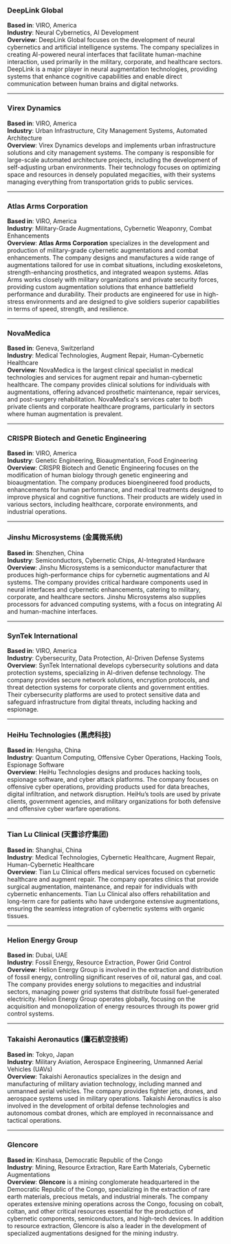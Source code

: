 ### DeepLink Global

**Based in**: VIRO, America  
**Industry**: Neural Cybernetics, AI Development  
**Overview**: DeepLink Global focuses on the development of neural cybernetics and artificial intelligence systems. The company specializes in creating AI-powered neural interfaces that facilitate human-machine interaction, used primarily in the military, corporate, and healthcare sectors. DeepLink is a major player in neural augmentation technologies, providing systems that enhance cognitive capabilities and enable direct communication between human brains and digital networks.

---

### Virex Dynamics

**Based in**: VIRO, America  
**Industry**: Urban Infrastructure, City Management Systems, Automated Architecture  
**Overview**: Virex Dynamics develops and implements urban infrastructure solutions and city management systems. The company is responsible for large-scale automated architecture projects, including the development of self-adjusting urban environments. Their technology focuses on optimizing space and resources in densely populated megacities, with their systems managing everything from transportation grids to public services.

---

### **Atlas Arms Corporation**

**Based in**: VIRO, America  
**Industry**: Military-Grade Augmentations, Cybernetic Weaponry, Combat Enhancements  
**Overview**: **Atlas Arms Corporation** specializes in the development and production of military-grade cybernetic augmentations and combat enhancements. The company designs and manufactures a wide range of augmentations tailored for use in combat situations, including exoskeletons, strength-enhancing prosthetics, and integrated weapon systems. Atlas Arms works closely with military organizations and private security forces, providing custom augmentation solutions that enhance battlefield performance and durability. Their products are engineered for use in high-stress environments and are designed to give soldiers superior capabilities in terms of speed, strength, and resilience.

---

### NovaMedica

**Based in**: Geneva, Switzerland  
**Industry**: Medical Technologies, Augment Repair, Human-Cybernetic Healthcare  
**Overview**: NovaMedica is the largest clinical specialist in medical technologies and services for augment repair and human-cybernetic healthcare. The company provides clinical solutions for individuals with augmentations, offering advanced prosthetic maintenance, repair services, and post-surgery rehabilitation. NovaMedica's services cater to both private clients and corporate healthcare programs, particularly in sectors where human augmentation is prevalent.

---

### CRISPR Biotech and Genetic Engineering

**Based in**: VIRO, America  
**Industry**: Genetic Engineering, Bioaugmentation, Food Engineering  
**Overview**: CRISPR Biotech and Genetic Engineering focuses on the modification of human biology through genetic engineering and bioaugmentation. The company produces bioengineered food products, enhancements for human performance, and medical treatments designed to improve physical and cognitive functions. Their products are widely used in various sectors, including healthcare, corporate environments, and industrial operations.

---

### Jinshu Microsystems (金属微系统)

**Based in**: Shenzhen, China  
**Industry**: Semiconductors, Cybernetic Chips, AI-Integrated Hardware  
**Overview**: Jinshu Microsystems is a semiconductor manufacturer that produces high-performance chips for cybernetic augmentations and AI systems. The company provides critical hardware components used in neural interfaces and cybernetic enhancements, catering to military, corporate, and healthcare sectors. Jinshu Microsystems also supplies processors for advanced computing systems, with a focus on integrating AI and human-machine interfaces.

---

### SynTek International

**Based in**: VIRO, America  
**Industry**: Cybersecurity, Data Protection, AI-Driven Defense Systems  
**Overview**: SynTek International develops cybersecurity solutions and data protection systems, specializing in AI-driven defense technology. The company provides secure network solutions, encryption protocols, and threat detection systems for corporate clients and government entities. Their cybersecurity platforms are used to protect sensitive data and safeguard infrastructure from digital threats, including hacking and espionage.

---

### HeiHu Technologies (黑虎科技)

**Based in**: Hengsha, China  
**Industry**: Quantum Computing, Offensive Cyber Operations, Hacking Tools, Espionage Software  
**Overview**: HeiHu Technologies designs and produces hacking tools, espionage software, and cyber attack platforms. The company focuses on offensive cyber operations, providing products used for data breaches, digital infiltration, and network disruption. HeiHu’s tools are used by private clients, government agencies, and military organizations for both defensive and offensive cyber warfare operations.

---

### Tian Lu Clinical (天露诊疗集团)

**Based in**: Shanghai, China  
**Industry**: Medical Technologies, Cybernetic Healthcare, Augment Repair, Human-Cybernetic Healthcare  
**Overview**: Tian Lu Clinical offers medical services focused on cybernetic healthcare and augment repair. The company operates clinics that provide surgical augmentation, maintenance, and repair for individuals with cybernetic enhancements. Tian Lu Clinical also offers rehabilitation and long-term care for patients who have undergone extensive augmentations, ensuring the seamless integration of cybernetic systems with organic tissues.

---

### Helion Energy Group

**Based in**: Dubai, UAE  
**Industry**: Fossil Energy, Resource Extraction, Power Grid Control  
**Overview**: Helion Energy Group is involved in the extraction and distribution of fossil energy, controlling significant reserves of oil, natural gas, and coal. The company provides energy solutions to megacities and industrial sectors, managing power grid systems that distribute fossil fuel-generated electricity. Helion Energy Group operates globally, focusing on the acquisition and monopolization of energy resources through its power grid control systems.

---

### Takaishi Aeronautics (鷹石航空技術)

**Based in**: Tokyo, Japan  
**Industry**: Military Aviation, Aerospace Engineering, Unmanned Aerial Vehicles (UAVs)  
**Overview**: Takaishi Aeronautics specializes in the design and manufacturing of military aviation technology, including manned and unmanned aerial vehicles. The company provides fighter jets, drones, and aerospace systems used in military operations. Takaishi Aeronautics is also involved in the development of orbital defense technologies and autonomous combat drones, which are employed in reconnaissance and tactical operations.

---

### **Glencore**

**Based in**: Kinshasa, Democratic Republic of the Congo  
**Industry**: Mining, Resource Extraction, Rare Earth Materials, Cybernetic Augmentations  
**Overview**: **Glencore** is a mining conglomerate headquartered in the Democratic Republic of the Congo, specializing in the extraction of rare earth materials, precious metals, and industrial minerals. The company operates extensive mining operations across the Congo, focusing on cobalt, coltan, and other critical resources essential for the production of cybernetic components, semiconductors, and high-tech devices. In addition to resource extraction, Glencore is also a leader in the development of specialized augmentations designed for the mining industry.
